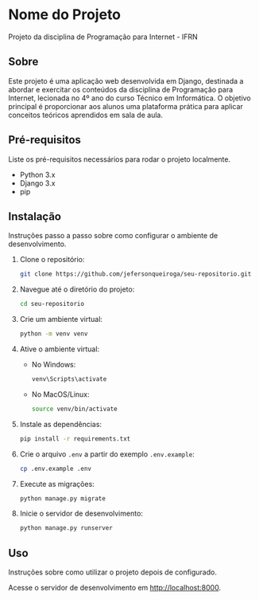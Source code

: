 # Nome do Projeto

Projeto da disciplina de Programação para Internet - IFRN

## Sobre

Este projeto é uma aplicação web desenvolvida em Django, destinada a abordar e exercitar os conteúdos da disciplina de Programação para Internet, lecionada no 4º ano do curso Técnico em Informática. O objetivo principal é proporcionar aos alunos uma plataforma prática para aplicar conceitos teóricos aprendidos em sala de aula.

## Pré-requisitos

Liste os pré-requisitos necessários para rodar o projeto localmente.

- Python 3.x
- Django 3.x
- pip

## Instalação

Instruções passo a passo sobre como configurar o ambiente de desenvolvimento.

1. Clone o repositório:
    ```bash
    git clone https://github.com/jefersonqueiroga/seu-repositorio.git
    ```

2. Navegue até o diretório do projeto:
    ```bash
    cd seu-repositorio
    ```

3. Crie um ambiente virtual:
    ```bash
    python -m venv venv
    ```

4. Ative o ambiente virtual:
    - No Windows:
        ```bash
        venv\Scripts\activate
        ```
    - No MacOS/Linux:
        ```bash
        source venv/bin/activate
        ```

5. Instale as dependências:
    ```bash
    pip install -r requirements.txt
    ```

6. Crie o arquivo `.env` a partir do exemplo `.env.example`:
    ```bash
    cp .env.example .env
    ```

7. Execute as migrações:
    ```bash
    python manage.py migrate
    ```

8. Inicie o servidor de desenvolvimento:
    ```bash
    python manage.py runserver
    ```

## Uso

Instruções sobre como utilizar o projeto depois de configurado.

Acesse o servidor de desenvolvimento em [http://localhost:8000](http://localhost:8000).
